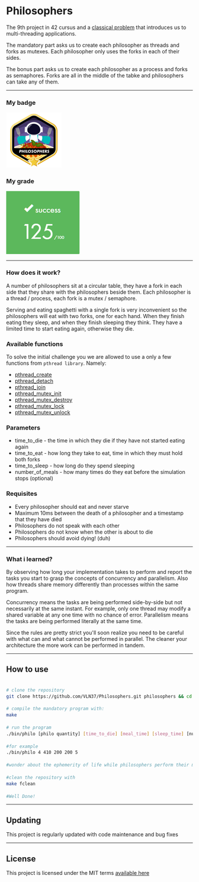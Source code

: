 # Philosophers

The 9th project in 42 cursus and a [classical problem](https://en.wikipedia.org/wiki/Dining_philosophers_problem) that introduces us to multi-threading applications.

The mandatory part asks us to create each philosopher as threads and forks as mutexes. Each philosopher only uses the forks in each of their sides.


The bonus part asks us to create each philosopher as a process and forks as semaphores. Forks are all in the middle of the tabke and philosophers can take any of them.

---

### My badge

![philobadge](docs/philosophersm.png)

### My grade

![philograde](docs/philosophersgrade.png)

---

### How does it work?

A number of philosophers sit at a circular table, they have a fork in each side that they share with the philosophers beside them. Each philosopher is a thread / process, each fork is a mutex / semaphore.

Serving and eating spaghetti with a single fork is very inconvenient so the philosophers will eat with two forks, one for each hand. When they finish eating they sleep, and when they finish sleeping they think. They have a limited time to start eating again, otherwise they die.

### Available functions

To solve the initial challenge you we are allowed to use a only a few functions from ``pthread library``. Namely:

- [pthread_create](https://man7.org/linux/man-pages/man3/pthread_create.3.html)
- [pthread_detach](https://man7.org/linux/man-pages/man3/pthread_detach.3.html)
- [pthread_join](https://man7.org/linux/man-pages/man3/pthread_join.3.html)
- [pthread_mutex_init](https://man7.org/linux/man-pages/man3/pthread_mutex_init.3p.html)
- [pthread_mutex_destroy](https://man7.org/linux/man-pages/man3/pthread_mutex_destroy.3p.html)
- [pthread_mutex_lock](https://man7.org/linux/man-pages/man3/pthread_mutex_lock.3p.html)
- [pthread_mutex_unlock](https://man7.org/linux/man-pages/man3/pthread_mutex_lock.3p.html)

### Parameters

- time_to_die - the time in which they die if they have not started eating again
- time_to_eat - how long they take to eat, time in which they must hold both forks
- time_to_sleep - how long do they spend sleeping
- number_of_meals - how many times do they eat before the simulation stops (optional)

### Requisites

- Every philosopher should eat and never starve
- Maximum 10ms between the death of a philosopher and a timestamp that they have died
- Philosophers do not speak with each other
- Philosophers do not know when the other is about to die
- Philosophers should avoid dying! (duh)

---

### What i learned?

By observing how long your implementation takes to perform and report the tasks you start to grasp the concepts of concurrency and parallelism. Also how threads share memory differently than processes within the same program.

Concurrency means the tasks are being performed side-by-side but not necessarily at the same instant. For example, only one thread may modify a shared variable at any one time with no chance of error. Parallelism means the tasks are being performed literally at the same time.

Since the rules are pretty strict you'll soon realize you need to be careful with what can and what cannot be performed in parallel. The cleaner your architecture the more work can be performed in tandem.

---

## How to use

``` bash

# clone the repository
git clone https://github.com/VLN37/Philosophers.git philosophers && cd philosophers

# compile the mandatory program with:
make

# run the program
./bin/philo [philo quantity] [time_to_die] [meal_time] [sleep_time] [num of meals]

#for example
./bin/philo 4 410 200 200 5

#wonder about the ephemerity of life while philosophers perform their mundane routines

#clean the repository with
make fclean

#Well Done!
```

---
## Updating

This project is regularly updated with code maintenance and bug fixes

---

## License

This project is licensed under the MIT terms [available here](LICENSE)
